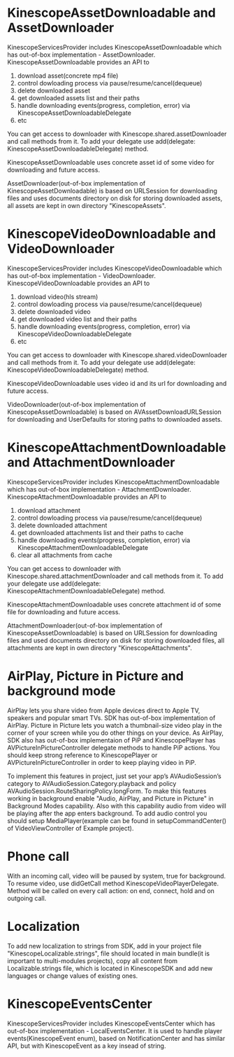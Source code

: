 <!-- TODO describe player and player view customisation -->

# KinescopeAssetDownloadable and AssetDownloader

KinescopeServicesProvider includes KinescopeAssetDownloadable which has out-of-box implementation - AssetDownloader. 
KinescopeAssetDownloadable provides an API to
1) download asset(concrete mp4 file)
2) control dowloading process via pause/resume/cancel(dequeue)
3) delete downloaded asset
4) get downloaded assets list and their paths
5) handle downloading events(progress, completion, error) via KinescopeAssetDownloadableDelegate
6) etc

You can get access to downloader with Kinescope.shared.assetDownloader and call methods from it.
To add your delegate use add(delegate: KinescopeAssetDownloadableDelegate) method.

KinescopeAssetDownloadable uses concrete asset id of some video for downloading and future access.  

AssetDownloader(out-of-box implementation of KinescopeAssetDownloadable) is based on URLSession for downloading files and uses documents directory on disk  for storing downloaded assets, all assets are kept in own directory "KinescopeAssets".

# KinescopeVideoDownloadable and VideoDownloader

KinescopeServicesProvider includes KinescopeVideoDownloadable which has out-of-box implementation - VideoDownloader. 
KinescopeVideoDownloadable provides an API to
1) download video(hls stream)
2) control dowloading process via pause/resume/cancel(dequeue)
3) delete downloaded video
4) get downloaded video list and their paths
5) handle downloading events(progress, completion, error) via KinescopeVideoDownloadableDelegate
6) etc

You can get access to downloader with Kinescope.shared.videoDownloader and call methods from it.
To add your delegate use add(delegate: KinescopeVideoDownloadableDelegate) method.

KinescopeVideoDownloadable uses video id and its url for downloading and future access.  

VideoDownloader(out-of-box implementation of KinescopeAssetDownloadable) is based on AVAssetDownloadURLSession for downloading and UserDefaults for storing paths to downloaded assets. 

# KinescopeAttachmentDownloadable and AttachmentDownloader

KinescopeServicesProvider includes KinescopeAttachmentDownloadable which has out-of-box implementation - AttachmentDownloader. 
KinescopeAttachmentDownloadable provides an API to
1) download attachment
2) control dowloading process via pause/resume/cancel(dequeue)
3) delete downloaded attachment
4) get downloaded attachments list and their paths to cache
5) handle downloading events(progress, completion, error) via KinescopeAttachmentDownloadableDelegate
6) clear all attachments from cache

You can get access to downloader with Kinescope.shared.attachmentDownloader and call methods from it.
To add your delegate use add(delegate: KinescopeAttachmentDownloadableDelegate) method.

KinescopeAttachmentDownloadable uses concrete attachment id of some file for downloading and future access.  

AttachmentDownloader(out-of-box implementation of KinescopeAssetDownloadable) is based on URLSession for downloading files and used documents directory on disk  for storing downloaded files, all attachments are kept in own directory "KinescopeAttachments".

# AirPlay, Picture in Picture and background mode

AirPlay lets you share video from Apple devices direct to Apple TV, speakers and popular smart TVs. SDK has out-of-box implementation of AirPlay. Picture in Picture lets you watch a thumbnail-size video play in the corner of your screen while you do other things on your device. As AirPlay, SDK also has out-of-box implementaion of PiP and KinescopePlayer has AVPictureInPictureController delegate methods to handle PiP actions. You should keep strong reference to KinescopePlayer or AVPictureInPictureController in order to keep playing video in PiP.

 To implement this features in project, just set your app’s AVAudioSession’s category to AVAudioSession.Category.playback and policy AVAudioSession.RouteSharingPolicy.longForm.
 To make this features working in background enable "Audio, AirPlay, and Picture in Picture" in Background Modes capability. Also with this capability audio from video will be playing after the app enters background. To add audio control you should setup MediaPlayer(example can be found in setupCommandCenter() of VideoViewController of Example project).

# Phone call

With an incoming call, video will be paused by system, true for background. To resume video, use didGetCall method KinescopeVideoPlayerDelegate. Method will be called on every call action: on end, connect, hold and on outgoing call.

# Localization

To add new localization to strings from SDK, add in your project file "KinescopeLocalizable.strings", file should located in main bundle(it is important to multi-modules projects), copy all content from Localizable.strings file, which is located in KinescopeSDK and add new languages or change values of existing ones. 

# KinescopeEventsCenter

KinescopeServicesProvider includes KinescopeEventsCenter which has out-of-box implementation - LocalEventsCenter. It is used to handle player events(KinescopeEvent enum), based on NotificationCenter and has similar API, but with KinescopeEvent as a key insead of string.
